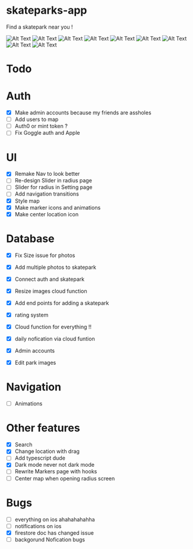 # skateparks-app

Find a skatepark near you !

![Alt Text](./screenshots/Welcome.png)
![Alt Text](./screenshots/Auth.png)
![Alt Text](./screenshots/HomeScreen.png)
![Alt Text](./screenshots/RadiusScreen.png)
![Alt Text](./screenshots/search.png)
![Alt Text](./screenshots/ParkScreen.png)
![Alt Text](./screenshots/Change.png)
![Alt Text](./screenshots/SettingScreen.png)
![Alt Text](./screenshots/darkmode.png)

# Todo

# Auth

- [x] Make admin accounts because my friends are assholes
- [ ] Add users to map
- [ ] Auth0 or mint token ?
- [ ] Fix Goggle auth and Apple

# UI

- [x] Remake Nav to look better
- [ ] Re-design Slider in radius page
- [ ] Slider for radius in Setting page
- [ ] Add navigation transitions
- [x] Style map
- [x] Make marker icons and animations
- [x] Make center location icon

# Database

- [x] Fix Size issue for photos
- [x] Add multiple photos to skatepark
- [x] Connect auth and skatepark
- [x] Resize images cloud function
- [X] Add end points for adding a skatepark
- [x] rating system
- [X] Cloud function for everything !!
- [x] daily nofication via cloud funtion
- [x] Admin accounts
- [X] Edit park images 


# Navigation

- [ ] Animations

# Other features

- [X] Search
- [x] Change location with drag
- [ ] Add typescript dude
- [x] Dark mode never not dark mode
- [ ] Rewrite Markers page with hooks 
- [ ] Center map when opening radius screen
 
# Bugs

- [ ] everything on ios ahahahahahha
- [ ] notifications on ios
- [x] firestore doc has changed issue
- [ ] backgorund Nofication bugs
